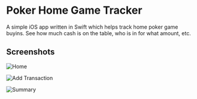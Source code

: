 Poker Home Game Tracker
=======================

A simple iOS app written in Swift which helps track home poker game buyins. See how much cash is on the table, who is in for what amount, etc.

Screenshots
-----------

![Home](https://i.imgur.com/fPspluQ.png)

![Add Transaction](https://i.imgur.com/5Goz6yJ.png)

![Summary](https://i.imgur.com/HjcxWk1.png)